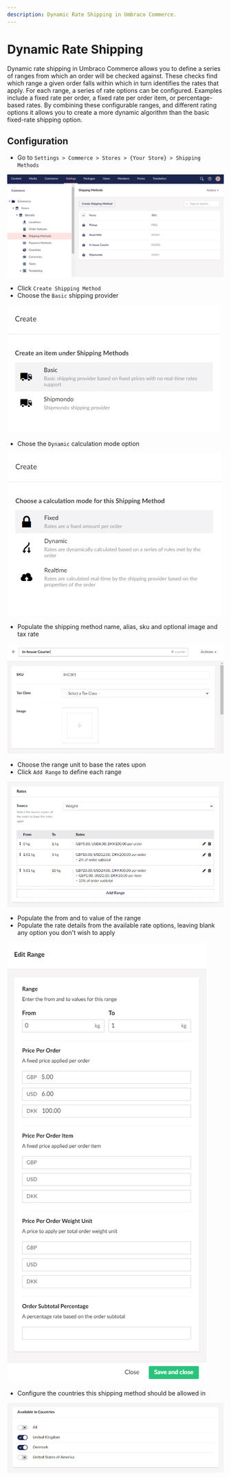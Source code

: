 ```yaml
---
description: Dynamic Rate Shipping in Umbraco Commerce.
---
```


# Dynamic Rate Shipping

Dynamic rate shipping in Umbraco Commerce allows you to define a series of ranges from which an order will be checked against. These checks find which range a given order falls within which in turn identifies the rates that apply. For each range, a series of rate options can be configured. Examples include a fixed rate per order, a fixed rate per order item, or percentage-based rates. By combining these configurable ranges, and different rating options it allows you to create a more dynamic algorithm than the basic fixed-rate shipping option.

## Configuration

* Go to `Settings > Commerce > Stores > {Your Store} > Shipping Methods`

![Shipping Methods](../../media/shipping_methods.png)

* Click `Create Shipping Method`
* Choose the `Basic` shipping provider

![Choose Shipping Provider](../../media/create_shipping_method.png)

* Chose the `Dynamic` calculation mode option

![Choose Shipping Calculation Mode](../../media/create_shipping_method2.png)

* Populate the shipping method name, alias, sku and optional image and tax rate

![Shipping Method Details](../../media/dynamic_rate_shipping_details.png)

* Choose the range unit to base the rates upon
* Click `Add Range` to define each range


![Shipping Method Rates](../../media/dynamic_rate_shipping_rates.png)

* Populate the from and to value of the range
* Populate the rate details from the available rate options, leaving blank any option you don't wish to apply

![Shipping Method Rate](../../media/dynamic_rate_shipping_rates_dialog.png)

* Configure the countries this shipping method should be allowed in

![Shipping Method Allowed Countries](../../media/shipping_method_allowed_countries.png)